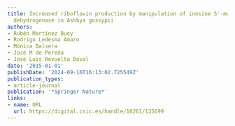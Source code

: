 ```yaml
---
title: Increased riboflavin production by manipulation of inosine 5′-monophosphate
  dehydrogenase in Ashbya gossypii
authors:
- Rubén Martínez Buey
- Rodrigo Ledesma Amaro
- Mónica Balsera
- José M de Pereda
- José Luis Revuelta Doval
date: '2015-01-01'
publishDate: '2024-09-16T16:13:02.725549Z'
publication_types:
- article-journal
publication: '*Springer Nature*'
links:
- name: URL
  url: https://digital.csic.es/handle/10261/135699
---
```

